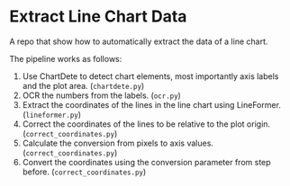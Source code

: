 # Extract Line Chart Data
A repo that show how to automatically extract the data of a line chart.

The pipeline works as follows: 
1. Use ChartDete to detect chart elements, most importantly axis labels and the plot area. (`chartdete.py`)
2. OCR the numbers from the labels. (`ocr.py`)
3. Extract the coordinates of the lines in the line chart using LineFormer. (`lineformer.py`)
4. Correct the coordinates of the lines to be relative to the plot origin. (`correct_coordinates.py`)
5. Calculate the conversion from pixels to axis values. (`correct_coordinates.py`)
6. Convert the coordinates using the conversion parameter from step before. (`correct_coordinates.py`)